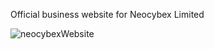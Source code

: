 Official business website for Neocybex Limited

![neocybexWebsite](https://github.com/Ringopii/neocybex/assets/83171610/6c5d3716-416d-4282-9437-04226fec69d7)
